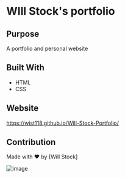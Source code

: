 # WIll Stock's portfolio

## Purpose
A portfolio and personal website 

## Built With
* HTML
* CSS

## Website
https://wist118.github.io/Will-Stock-Portfolio/

## Contribution
Made with ❤️ by [Will Stock]

![image](https://user-images.githubusercontent.com/98563241/154861447-97013e5c-dadb-44eb-9fa6-1dce82a4e6ea.png)